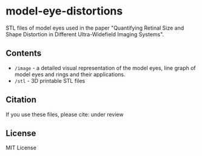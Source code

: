# model-eye-distortions
STL files of model eyes used in the paper "Quantifying Retinal Size and Shape Distortion in Different Ultra-Widefield Imaging Systems".

## Contents
- `/image` - a detailed visual representation of the model eyes, line graph of model eyes and rings and their applications.
- `/stl` - 3D printable STL files

## Citation
If you use these files, please cite:
under review

## License
MIT License
